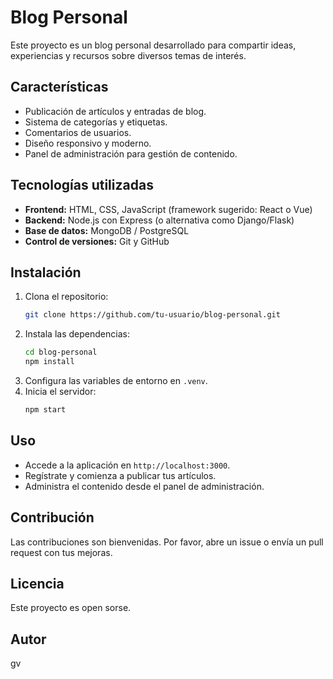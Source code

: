 # Blog Personal

Este proyecto es un blog personal desarrollado para compartir ideas, experiencias y recursos sobre diversos temas de interés.

## Características

- Publicación de artículos y entradas de blog.
- Sistema de categorías y etiquetas.
- Comentarios de usuarios.
- Diseño responsivo y moderno.
- Panel de administración para gestión de contenido.

## Tecnologías utilizadas

- **Frontend:** HTML, CSS, JavaScript (framework sugerido: React o Vue)
- **Backend:** Node.js con Express (o alternativa como Django/Flask)
- **Base de datos:** MongoDB / PostgreSQL
- **Control de versiones:** Git y GitHub

## Instalación

1. Clona el repositorio:
    ```bash
    git clone https://github.com/tu-usuario/blog-personal.git
    ```
2. Instala las dependencias:
    ```bash
    cd blog-personal
    npm install
    ```
3. Configura las variables de entorno en `.venv`.
4. Inicia el servidor:
    ```bash
    npm start
    ```

## Uso

- Accede a la aplicación en `http://localhost:3000`.
- Regístrate y comienza a publicar tus artículos.
- Administra el contenido desde el panel de administración.

## Contribución

Las contribuciones son bienvenidas. Por favor, abre un issue o envía un pull request con tus mejoras.

## Licencia

Este proyecto es open sorse.

## Autor

gv
